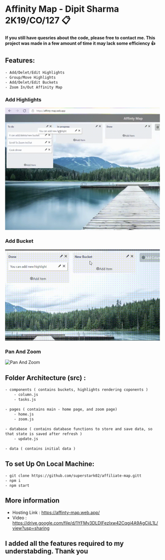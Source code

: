 # Affinity Map - Dipit Sharma 2K19/CO/127 📋 

#### If you still have quesries about the code, please free to contact me. This project was made in a few amount of time it may lack some efficiency 👍

## Features:

    - Add/Delet/Edit Highlights 
    - Group/Move Highlights
    - Add/Delet/Edit Buckets
    - Zoom In/Out Affinity Map 

### Add Highlights
![Add highlights](./gifs/add_highlight.gif)

### Add Bucket
![Add bucket](./gifs/add_bucket.gif)

### Pan And Zoom
![Pan And Zoom](./gifs/zio.gif)

## Folder Architecture (src) :

    - components ( contains buckets, highlights rendering coponents )
        - column.js
        - tasks.js

    - pages ( contains main - home page, and zoom page)
        - home.js
        - zoom.js

    - database ( contains database functions to store and save data, so that state is saved after refresh )
        - update.js
    
    - data ( contains initial data )

## To set Up On Local Machine:

    - git clone https://github.com/superstark02/affiliate-map.gitt
    - npm i
    - npm start

## More information
* Hosting Link : https://affinty-map.web.app/
* Video : https://drive.google.com/file/d/1YFMy3DLDIFezlxw42Cqgj4A9AgCiiL1L/view?usp=sharing

## I added all the features required to my understabding. Thank you 

